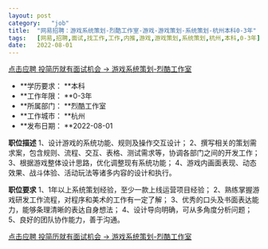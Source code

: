 ```yaml
---
layout:	post
category:	"job"
title:	"网易招聘：游戏系统策划-烈酷工作室-游戏-游戏策划-系统策划-杭州本科0-3年"
tags:	[网易,招聘,面试,找工作,工作,内推,游戏,游戏策划,系统策划,杭州,本科,0-3年]
date:	2022-08-01
---
```


[点击应聘 投简历就有面试机会 -> 游戏系统策划-烈酷工作室](http://mobile.bole.netease.com/bole/boleDetail?id=23369&employeeId=346f03c3cda5f04c&key=all)



- **学历要求： **本科
- **工作年限： **0-3年
- **所属部门： **烈酷工作室
- **工作城市： **杭州
- **发布日期： **2022-08-01



**职位描述**
1、设计游戏的系统功能、规则及操作交互设计；
2、撰写相关的策划需求案，包含规则、流程、交互、表格、测试需求等，协调各部门之间的开发工作；
3、根据游戏整体设计思路，优化调整现有系统功能；
4、游戏内画面表现、动态效果、战斗体验、活动玩法等诸多内容的设计和执行。



**职位要求**
1、1年以上系统策划经验，至少一款上线运营项目经验；
2、熟练掌握游戏研发工作流程，对程序和美术的工作有一定了解；
3、优秀的口头及书面表达能力，能够条理清晰的表达自身想法；
4、设计导向明确，可从多角度分析问题；
5、良好的团队协作能力，善于沟通。



[点击应聘 投简历就有面试机会 -> 游戏系统策划-烈酷工作室](http://mobile.bole.netease.com/bole/boleDetail?id=23369&employeeId=346f03c3cda5f04c&key=all)